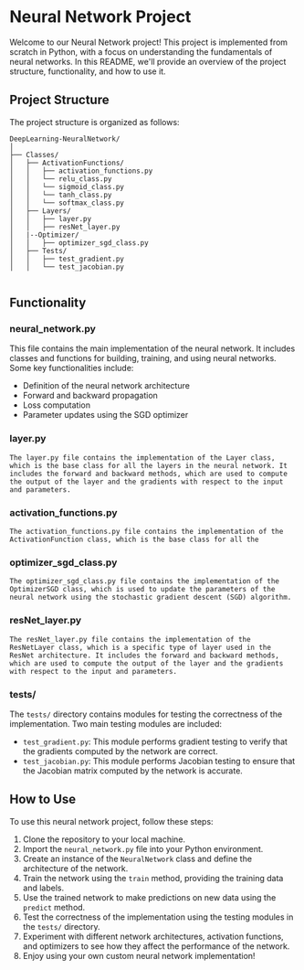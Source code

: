 # Neural Network Project

Welcome to our Neural Network project! This project is implemented from scratch in Python, with a focus on understanding the fundamentals of neural networks. In this README, we'll provide an overview of the project structure, functionality, and how to use it.

## Project Structure

The project structure is organized as follows:

```
DeepLearning-NeuralNetwork/
│
├── Classes/
│   ├── ActivationFunctions/
│   │   ├── activation_functions.py
│   │   └── relu_class.py
│   │   └── sigmoid_class.py
│   │   └── tanh_class.py
│   │   └── softmax_class.py
│   ├── Layers/
│   │   ├── layer.py
│   │   ├── resNet_layer.py
│   |--Optimizer/
│   │   ├── optimizer_sgd_class.py
│   ├── Tests/
│   │   ├── test_gradient.py
│   │   └── test_jacobian.py


```

## Functionality

### neural_network.py

This file contains the main implementation of the neural network. It includes classes and functions for building, training, and using neural networks. Some key functionalities include:
- Definition of the neural network architecture
- Forward and backward propagation
- Loss computation
- Parameter updates using the SGD optimizer

### layer.py
    The layer.py file contains the implementation of the Layer class, which is the base class for all the layers in the neural network. It includes the forward and backward methods, which are used to compute the output of the layer and the gradients with respect to the input and parameters.

### activation_functions.py
    The activation_functions.py file contains the implementation of the ActivationFunction class, which is the base class for all the

### optimizer_sgd_class.py
    The optimizer_sgd_class.py file contains the implementation of the OptimizerSGD class, which is used to update the parameters of the neural network using the stochastic gradient descent (SGD) algorithm.

### resNet_layer.py
    The resNet_layer.py file contains the implementation of the ResNetLayer class, which is a specific type of layer used in the ResNet architecture. It includes the forward and backward methods, which are used to compute the output of the layer and the gradients with respect to the input and parameters.

### tests/

The `tests/` directory contains modules for testing the correctness of the implementation. Two main testing modules are included:
- `test_gradient.py`: This module performs gradient testing to verify that the gradients computed by the network are correct.
- `test_jacobian.py`: This module performs Jacobian testing to ensure that the Jacobian matrix computed by the network is accurate.

## How to Use

To use this neural network project, follow these steps:

1. Clone the repository to your local machine.
2. Import the `neural_network.py` file into your Python environment.
3. Create an instance of the `NeuralNetwork` class and define the architecture of the network.
4. Train the network using the `train` method, providing the training data and labels.
5. Use the trained network to make predictions on new data using the `predict` method.
6. Test the correctness of the implementation using the testing modules in the `tests/` directory.
7. Experiment with different network architectures, activation functions, and optimizers to see how they affect the performance of the network.
8. Enjoy using your own custom neural network implementation!
